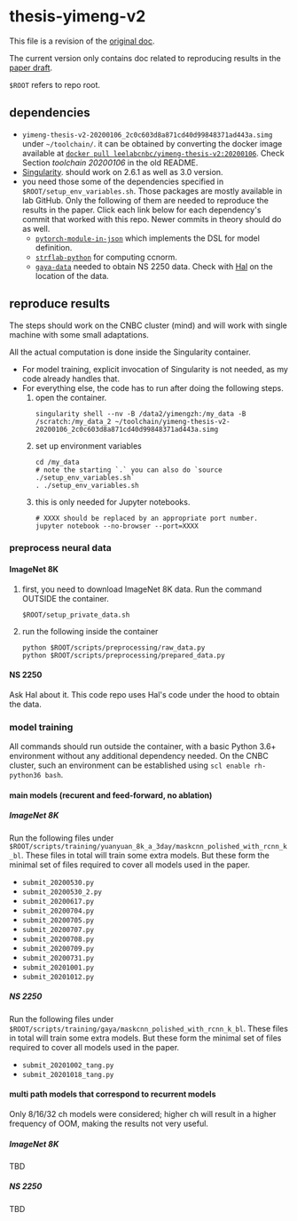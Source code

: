 # thesis-yimeng-v2

This file is a revision of the [original doc](./README.old.md).

The current version only contains doc related to reproducing results
in the [paper draft](https://www.overleaf.com/read/cpkywzzdhrsj).

`$ROOT` refers to repo root.

## dependencies

* `yimeng-thesis-v2-20200106_2c0c603d8a871cd40d99848371ad443a.simg` under `~/toolchain/`. it can be obtained
  by converting the docker image available at
  [`docker pull leelabcnbc/yimeng-thesis-v2:20200106`](https://hub.docker.com/layers/leelabcnbc/yimeng-thesis-v2/20200106/images/sha256-6aa6babb9241a06839f0da8c4290c13677354eae796adfc2edb4177d5d7d9e15?context=repo).
  Check Section *toolchain 20200106* in the old README.
* [Singularity](https://github.com/hpcng/singularity). should work on 2.6.1 as well as 3.0 version.
* you need those some of the dependencies specified in `$ROOT/setup_env_variables.sh`. Those packages
are mostly available in lab GitHub. Only the following of them are needed to reproduce the results in the paper.
Click each link below for each dependency's commit that worked with this repo. Newer commits in theory should do as well.
    * [`pytorch-module-in-json`](https://github.com/leelabcnbc/pytorch-module-in-json/tree/083cef7d2dc688b0889b16c5085625d421dfa8a1)
      which implements the DSL for model definition.
    * [`strflab-python`](https://github.com/leelabcnbc/strflab-python/tree/34d6fbe1e79f07a9469ab86fb6a57a6a99fded79)
      for computing ccnorm.
    * [`gaya-data`](https://github.com/leelabcnbc/gaya-data/tree/761ae2aa88e37d8da9eeb5a09ad0b249a324a0c0) needed to obtain NS 2250 data.
      Check with [Hal](https://github.com/hal-rock) on the location of the data.

## reproduce results

The steps should work on the CNBC cluster (mind) and will work with single machine
with some small adaptations.

All the actual computation is done inside the Singularity container.

* For model training, explicit invocation of Singularity is not needed, as my code
already handles that.
* For everything else, the code has to run after doing the following steps.
    1. open the container.
       ```
       singularity shell --nv -B /data2/yimengzh:/my_data -B /scratch:/my_data_2 ~/toolchain/yimeng-thesis-v2-20200106_2c0c603d8a871cd40d99848371ad443a.simg
       ```
    2. set up environment variables
       ```
       cd /my_data
       # note the starting `.` you can also do `source ./setup_env_variables.sh`
       . ./setup_env_variables.sh
       ```
    3. this is only needed for Jupyter notebooks.
       ```
       # XXXX should be replaced by an appropriate port number.
       jupyter notebook --no-browser --port=XXXX
       ```

### preprocess neural data

#### ImageNet 8K

1. first, you need to download ImageNet 8K data. Run the command OUTSIDE the container.
   ```
   $ROOT/setup_private_data.sh
   ```
2. run the following inside the container
   ```
   python $ROOT/scripts/preprocessing/raw_data.py
   python $ROOT/scripts/preprocessing/prepared_data.py
   ```

#### NS 2250

Ask Hal about it. This code repo uses Hal's code under the hood
to obtain the data.

### model training

All commands should run outside the container, with a basic Python 3.6+ environment
without any additional dependency needed. On the CNBC cluster, such an environment
can be established using `scl enable rh-python36 bash`.

#### main models (recurent and feed-forward, no ablation)

##### ImageNet 8K

Run the following files under `$ROOT/scripts/training/yuanyuan_8k_a_3day/maskcnn_polished_with_rcnn_k_bl`.
These files in total will train some extra models. But these form the minimal set
of files required to cover all models used in the paper.

* `submit_20200530.py`
* `submit_20200530_2.py`
* `submit_20200617.py`
* `submit_20200704.py`
* `submit_20200705.py`
* `submit_20200707.py`
* `submit_20200708.py`
* `submit_20200709.py`
* `submit_20200731.py`
* `submit_20201001.py`
* `submit_20201012.py`

##### NS 2250


Run the following files under `$ROOT/scripts/training/gaya/maskcnn_polished_with_rcnn_k_bl`.
These files in total will train some extra models. But these form the minimal set
of files required to cover all models used in the paper.

* `submit_20201002_tang.py`
* `submit_20201018_tang.py`

#### multi path models that correspond to recurrent models

Only 8/16/32 ch models were considered; higher ch will result
in a higher frequency of OOM, making the results not very useful.

##### ImageNet 8K

TBD

##### NS 2250

TBD
